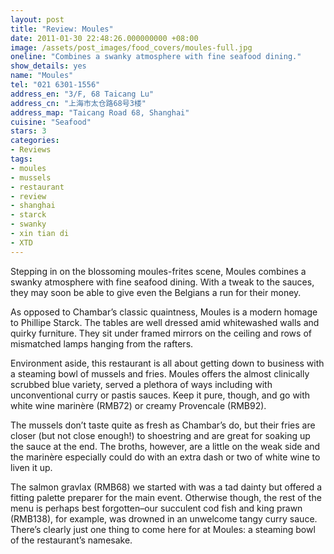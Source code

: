 ```yaml
---
layout: post
title: "Review: Moules"
date: 2011-01-30 22:48:26.000000000 +08:00
image: /assets/post_images/food_covers/moules-full.jpg
oneline: "Combines a swanky atmosphere with fine seafood dining."
show_details: yes
name: "Moules"
tel: "021 6301-1556"
address_en: "3/F, 68 Taicang Lu"
address_cn: "上海市太仓路68号3楼"
address_map: "Taicang Road 68, Shanghai"
cuisine: "Seafood"
stars: 3
categories:
- Reviews
tags:
- moules
- mussels
- restaurant
- review
- shanghai
- starck
- swanky
- xin tian di
- XTD
---
```

Stepping in on the blossoming moules-frites scene, Moules combines a swanky atmosphere with fine seafood dining. With a tweak to the sauces, they may soon be able to give even the Belgians a run for their money.

As opposed to Chambar’s classic quaintness, Moules is a modern homage to Phillipe Starck. The tables are well dressed amid whitewashed walls and quirky furniture. They sit under framed mirrors on the ceiling and rows of mismatched lamps hanging from the rafters.

Environment aside, this restaurant is all about getting down to business with a steaming bowl of mussels and fries. Moules offers the almost clinically scrubbed blue variety, served a plethora of ways including with unconventional curry or pastis sauces. Keep it pure, though, and go with white wine marinère (RMB72) or creamy Provencale (RMB92).

The mussels don’t taste quite as fresh as Chambar’s do, but their fries are closer (but not close enough!) to shoestring and are great for soaking up the sauce at the end. The broths, however, are a little on the weak side and the marinère especially could do with an extra dash or two of white wine to liven it up.

The salmon gravlax (RMB68) we started with was a tad dainty but offered a fitting palette preparer for the main event. Otherwise though, the rest of the menu is perhaps best forgotten–our succulent cod fish and king prawn (RMB138), for example, was drowned in an unwelcome tangy curry sauce. There’s clearly just one thing to come here for at Moules: a steaming bowl of the restaurant’s namesake.